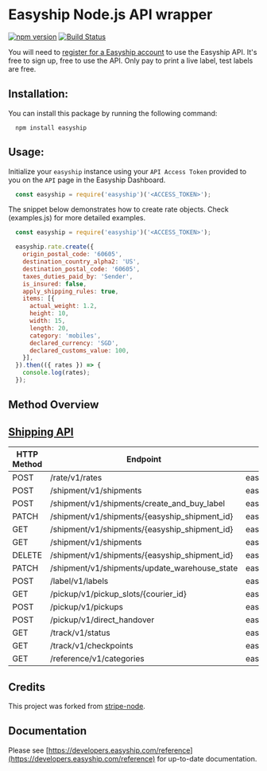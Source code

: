 # Easyship Node.js API wrapper
[![npm version](https://badge.fury.io/js/easyship.svg)](https://badge.fury.io/js/easyship)
[![Build Status](https://travis-ci.org/dplewis/easyship-node.svg?branch=add-travis-ci)](https://travis-ci.org/dplewis/easyship-node)

You will need to [register for a Easyship account](https://easyship.com/) to use the Easyship API. It's free to sign up, free to use the API. Only pay to print a live label, test labels are free.

## Installation:
You can install this package by running the following command:
```shell
  npm install easyship
```

## Usage:

Initialize your `easyship` instance using your `API Access Token` provided to you on the `API` page in the Easyship Dashboard.

```js
  const easyship = require('easyship')('<ACCESS_TOKEN>');
```
The snippet below demonstrates how to create rate objects. Check (examples.js) for more detailed examples.

```js
  const easyship = require('easyship')('<ACCESS_TOKEN>');

  easyship.rate.create({
    origin_postal_code: '60605',
    destination_country_alpha2: 'US',
    destination_postal_code: '60605',
    taxes_duties_paid_by: 'Sender',
    is_insured: false,
    apply_shipping_rules: true,
    items: [{
      actual_weight: 1.2,
      height: 10,
      width: 15,
      length: 20,
      category: 'mobiles',
      declared_currency: 'SGD',
      declared_customs_value: 100,
    }],
  }).then(({ rates }) => {
    console.log(rates);
  });
```

## Method Overview

## [Shipping API](https://developers.easyship.com/reference)

HTTP Method | Endpoint                                      | Methods
----------- | --------------------------------------------- | ----------------------------
POST        | /rate/v1/rates                                | easyship.rate.create()
POST        | /shipment/v1/shipments                        | easyship.shipment.create()
POST        | /shipment/v1/shipments/create_and_buy_label   | easyship.shipment.createLabel()
PATCH       | /shipment/v1/shipments/{easyship_shipment_id} | easyship.shipment.update()
GET         | /shipment/v1/shipments/{easyship_shipment_id} | easyship.shipment.retrieve()
GET         | /shipment/v1/shipments                        | easyship.shipment.list()
DELETE      | /shipment/v1/shipments/{easyship_shipment_id} | easyship.shipment.del()
PATCH       | /shipment/v1/shipments/update_warehouse_state | easyship.shipment.updateWarehouse()
POST        | /label/v1/labels                              | easyship.label.create()
GET         | /pickup/v1/pickup_slots/{courier_id}          | easyship.pickup.retrieve()
POST        | /pickup/v1/pickups                            | easyship.pickup.create()
POST        | /pickup/v1/direct_handover                    | easyship.pickup.directHandover()
GET         | /track/v1/status                              | easyship.track.status()
GET         | /track/v1/checkpoints                         | easyship.track.checkpoints()
GET         | /reference/v1/categories                      | easyship.categories.list()

## Credits

This project was forked from [stripe-node](https://github.com/stripe/stripe-node).

## Documentation

Please see [https://developers.easyship.com/reference](https://developers.easyship.com/reference) for up-to-date documentation.
